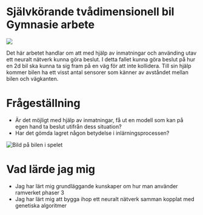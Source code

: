 # Självkörande tvådimensionell bil Gymnasie arbete
![](completed.gif)

Det här arbetet handlar om att med hjälp av inmatningar och använding utav ett neuralt nätverk kunna göra beslut. I detta fallet kunna göra beslut på hur en 2d bil ska kunna ta sig fram på en väg för att inte kollidera. Till  sin hjälp kommer bilen ha ett visst antal sensorer som känner av avståndet mellan bilen och vägkanten.

# Frågeställning
- Är det möjligt med hjälp av inmatningar, få ut en modell som kan på egen hand ta beslut utifrån dess situation?
- Har det gömda lagret någon betydelse i inlärningsprocessen?

![Bild på bilen i spelet](https://github.com/cabbeh01/Selfdriving_2d_car-Gymnasie_Arbete/blob/master/Graphics/showcase.png)

# Vad lärde jag mig
- Jag har lärt mig grundläggande kunskaper om hur man använder ramverket phaser 3
- Jag har lärt mig att bygga ihop ett neuralt nätverk samman kopplat med genetiska algoritmer
